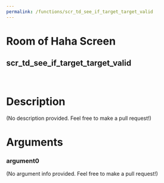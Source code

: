 ```yaml
---
permalink: /functions/scr_td_see_if_target_target_valid
---
```

# Room of Haha Screen  
## scr_td_see_if_target_target_valid  
&nbsp;  
# Description  
(No description provided. Feel free to make a pull request!) 
&nbsp;  
# Arguments
### argument0
(No argument info provided. Feel free to make a pull request!)
&nbsp;  


